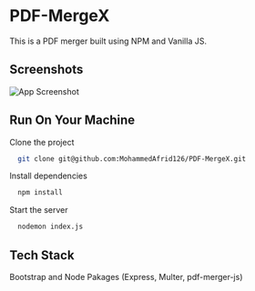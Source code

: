 # PDF-MergeX
This is a PDF merger built using NPM and Vanilla JS.



## Screenshots

![App Screenshot](https://raw.github.com/MohammedAfrid126/PDF-MergeX/master/web-view.jpg)



## Run On Your Machine

Clone the project

```bash
  git clone git@github.com:MohammedAfrid126/PDF-MergeX.git
```

Install dependencies

```bash
  npm install
```

Start the server

```bash
  nodemon index.js
```


## Tech Stack

Bootstrap and Node Pakages (Express, Multer, pdf-merger-js)


